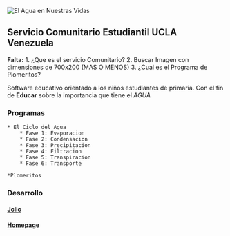 ![El Agua en Nuestras Vidas](https://userscontent2.emaze.com/images/b4570369-67b2-4066-9625-d6e5da519558/8f2e1cb9b3a151f600251308d3f8dd25.gif)

## Servicio Comunitario Estudiantil UCLA Venezuela


**Falta:**
	1. ¿Que es el servicio Comunitario?
	2. Buscar Imagen con dimensiones de 700x200 (MAS O MENOS)
	3. ¿Cual es el Programa de Plomeritos?

Software educativo orientado a los niños estudiantes de primaria. Con el fin de **Educar** sobre la importancia que tiene el *AGUA*

### Programas
	
	* El Ciclo del Agua
		* Fase 1: Evaporacion
		* Fase 2: Condensacion
		* Fase 3: Precipitacion
		* Fase 4: Filtracion
		* Fase 5: Transpiracion
		* Fase 6: Transporte
	
	*Plomeritos

### Desarrollo

#### [Jclic](http://clic.xtec.cat/es/jclic/)
#### [Homepage](http://www.pocketmine.net/)
